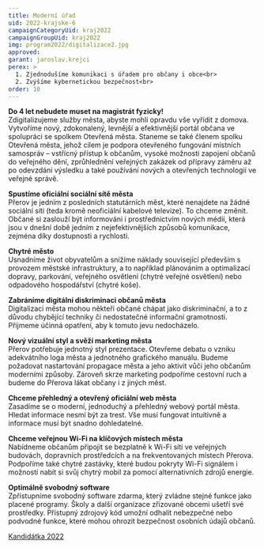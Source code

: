 ```yaml
---
title: Moderní úřad
uid: 2022-krajske-6
campaignCategoryUid: kraj2022
campaignGroupUid: kraj2022
img: program2022/digitalizace2.jpg
approved:
garant: jaroslav.krejci
perex: >
  1. Zjednodušíme komunikaci s úřadem pro občany i obce<br>
  2. Zvýšíme kybernetickou bezpečnost<br>
order: 10
---
```


**Do 4 let nebudete muset na magistrát fyzicky!** <br>
Zdigitalizujeme služby města, abyste mohli opravdu vše vyřídit z domova. Vytvoříme nový, zdokonalený, levnější a efektivnější portál občana ve spolupráci se spolkem Otevřená města. Staneme se také členem spolku Otevřená města, jehož cílem je podpora otevřeného fungování místních samospráv – vstřícný přístup k občanům, vysoké možnosti zapojení občanů do veřejného dění, zprůhlednění veřejných zakázek od přípravy záměru až po odevzdání výsledku a také používání nových a otevřených technologií ve veřejné správě. 

**Spustíme oficiální sociální sítě města** <br>
Přerov je jedním z posledních statutárních měst, které nenajdete na žádné sociální síti (teda kromě neoficiální kabelové televize). To chceme změnit. Občané si zaslouží být informováni i prostřednictvím nových médií, která jsou v dnešní době jedním z nejefektivnějších způsobů komunikace, zejména díky dostupnosti a rychlosti. 
 
**Chytré město** <br>
Usnadníme život obyvatelům a snížíme náklady související především s provozem městské infrastruktury, a to například plánováním a optimalizací dopravy, parkování, veřejného osvětlení (chytré veřejné osvětlení) nebo odpadového hospodářství (chytré koše).
 
**Zabráníme digitální diskriminaci občanů města** <br>
Digitalizaci města mohou někteří občané chápat jako diskriminační, a to z důvodu chybějící techniky či nedostatečné informační gramotnosti. Přijmeme účinná opatření, aby k tomuto jevu nedocházelo.
 
**Nový vizuální styl a svěží marketing města** <br>
Přerov potřebuje jednotný styl prezentace. Otevřeme debatu o vzniku adekvátního loga města a jednotného grafického manuálu. Budeme požadovat nastartování propagace města a jeho aktivit vůči jeho občanům moderními způsoby. Zároveň skrze marketing podpoříme cestovní ruch a budeme do Přerova lákat občany i z jiných měst.
 
**Chceme přehledný a otevřený oficiální web města** <br>
Zasadíme se o moderní, jednoduchý a přehledný webový portál města. Hledat informace nesmí být za trest. Vše musí fungovat intuitivně a informace musí být snadno dohledatelné.
 
**Chceme veřejnou Wi-Fi na klíčových místech města** <br>
Nabídneme občanům připojit se bezplatně k Wi-Fi síti ve veřejných budovách, dopravních prostředcích a na frekventovaných místech Přerova. Podpoříme také chytré zastávky, které budou pokryty Wi-Fi signálem i možností nabít si svůj chytrý mobil za pomocí alternativních zdrojů energie.
 
**Optimálně svobodný software** <br>
Zpřístupníme svobodný software zdarma, který zvládne stejné funkce jako placené programy.
Školy a další organizace zřizované obcemi ušetří své prostředky. Přístupný zdrojový kód umožní odhalit nebezpečné nebo podvodné funkce, které mohou ohrozit bezpečnost osobních údajů občanů.

[Kandidátka 2022](/volby/2022/krajske/)

